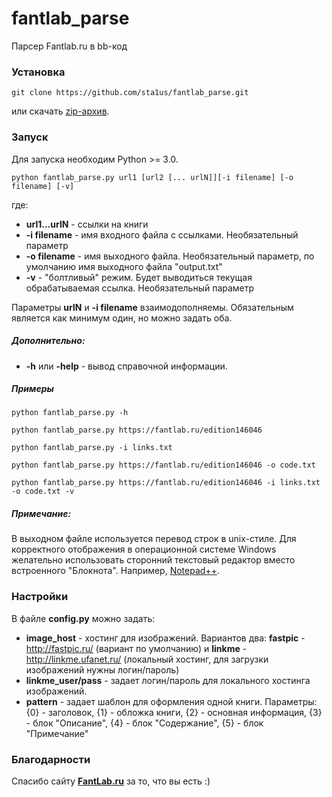 # fantlab_parse
Парсер Fantlab.ru в bb-код

### Установка
```
git clone https://github.com/sta1us/fantlab_parse.git
```

или скачать [zip-архив](https://github.com/sta1us/fantlab_parse/archive/master.zip).
### Запуск
Для запуска необходим Python >= 3.0. 

```
python fantlab_parse.py url1 [url2 [... urlN]][-i filename] [-o filename] [-v]
```

 где:
 
- **url1...urlN** - ссылки на книги
- **-i filename** - имя входного файла с ссылками. Необязательный параметр
- **-o filename** - имя выходного файла. Необязательный параметр, по умолчанию имя выходного файла "output.txt"
- **-v** - "болтливый" режим. Будет выводиться текущая обрабатываемая ссылка. Необязательный параметр

Параметры **urlN** и **-i filename** взаимодополняемы. Обязательным является как минимум один, но можно задать оба.

##### Дополнительно:

- **-h** или **-help** - вывод справочной информации. 

##### Примеры

```
python fantlab_parse.py -h
```

```
python fantlab_parse.py https://fantlab.ru/edition146046
```

```
python fantlab_parse.py -i links.txt
```

```
python fantlab_parse.py https://fantlab.ru/edition146046 -o code.txt
```

```
python fantlab_parse.py https://fantlab.ru/edition146046 -i links.txt -o code.txt -v
```
##### Примечание:
В выходном файле используется перевод строк в unix-стиле. Для корректного отображения в операционной системе Windows желательно использовать сторонний текстовый редактор вместо встроенного "Блокнота". Например, [Notepad++](https://notepad-plus-plus.org/). 

### Настройки
В файле **config.py** можно задать:

- **image_host** - хостинг для изображений.
 Вариантов два:  **fastpic** - http://fastpic.ru/ (вариант по умолчанию) и **linkme** - http://linkme.ufanet.ru/ (локальный хостинг, для загрузки изображений нужны логин/пароль)
- **linkme_user/pass** - задает логин/пароль для локального хостинга изображений.
- **pattern** - задает шаблон для оформления одной книги. Параметры: {0} - заголовок, {1} - обложка книги, {2} - основная информация, {3} - блок "Описание", {4} - блок "Содержание", {5} - блок "Примечание"

### Благодарности
Спасибо сайту **[FantLab.ru](https://fantlab.ru)** за то, что вы есть :)